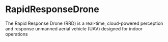 # RapidResponseDrone
The Rapid Response Drone (RRD) is a real-time, cloud-powered perception and response unmanned aerial vehicle (UAV) designed for indoor operations
